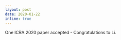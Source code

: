 ```yaml
---
layout: post
date: 2020-01-22
inline: true
---
```


One ICRA 2020 paper accepted - Congratulations to Li.
